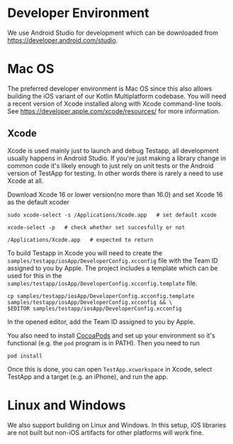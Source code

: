 # Developer Environment

We use Android Studio for development which can be downloaded from
https://developer.android.com/studio.

# Mac OS

The preferred developer environment is Mac OS since this also allows building the iOS variant
of our Kotlin Multiplatform codebase. You will need a recent version of Xcode installed along
with Xcode command-line tools. See https://developer.apple.com/xcode/resources/ for more
information.

## Xcode

Xcode is used mainly just to launch and debug Testapp, all development usually happens
in Android Studio. If you're just making a library change in common code it's likely
enough to just rely on unit tests or the Android version of TestApp for testing. In other
words there is rarely a need to use Xcode at all.

Download Xcode 16 or lower version(no more than 16.0) and set Xcode 16 as the default xcoder
```shell
sudo xcode-select -s /Applications/Xcode.app   # set default xcode

xcode-select -p   # check whether set succesfully or not

/Applications/Xcode.app   # expected to return 

```

To build Testapp in Xcode you will need to create the `samples/testapp/iosApp/DeveloperConfig.xcconfig`
file with the Team ID assigned to you by Apple. The project includes a template which can
be used for this in the `samples/testapp/iosApp/DeveloperConfig.xcconfig.template` file.

```shell
cp samples/testapp/iosApp/DeveloperConfig.xcconfig.template samples/testapp/iosApp/DeveloperConfig.xcconfig && \
$EDITOR samples/testapp/iosApp/DeveloperConfig.xcconfig
```
In the opened editor, add the Team ID assigned to you by Apple.

You also need to install [CocoaPods](https://cocoapods.org/) and set up your environment so
it's functional (e.g. the `pod` program is in PATH). Then you need to run

```shell
pod install
```

Once this is done, you can open `TestApp.xcworkspace` in Xcode, select TestApp and a target
(e.g. an iPhone), and run the app.

# Linux and Windows

We also support building on Linux and Windows. In this setup, iOS libraries are not built
but non-iOS artifacts for other platforms will work fine.